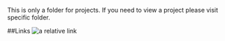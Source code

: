 This is only a folder for projects. If you need to view a project please visit specific folder.

##Links
![a relative link](./qr-code-component-main)

